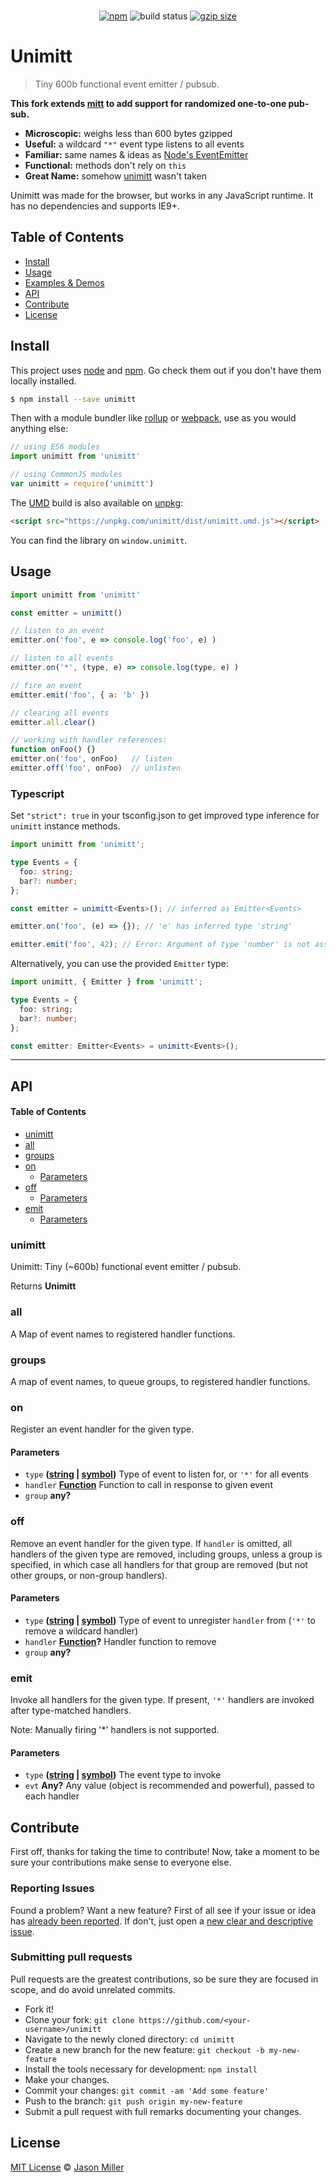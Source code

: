 <p align="center">
  <!--<img src="https://i.imgur.com/BqsX9NT.png" width="300" height="300" alt="unimitt">-->
  <br>
  <a href="https://www.npmjs.org/package/unimitt"><img src="https://img.shields.io/npm/v/unimitt.svg" alt="npm"></a>
  <img src="https://github.com/developit/unimitt/workflows/CI/badge.svg" alt="build status">
  <a href="https://unpkg.com/unimitt/dist/unimitt.js"><img src="https://img.badgesize.io/https://unpkg.com/unimitt/dist/unimitt.js?compression=gzip" alt="gzip size"></a>
</p>

# Unimitt

> Tiny 600b functional event emitter / pubsub.

**This fork extends [mitt](https://github.com/developit/mitt) to add support for randomized one-to-one pub-sub.**

*   **Microscopic:** weighs less than 600 bytes gzipped
*   **Useful:** a wildcard `"*"` event type listens to all events
*   **Familiar:** same names & ideas as [Node's EventEmitter](https://nodejs.org/api/events.html#events_class_eventemitter)
*   **Functional:** methods don't rely on `this`
*   **Great Name:** somehow [unimitt](https://npm.im/unimitt) wasn't taken

Unimitt was made for the browser, but works in any JavaScript runtime. It has no dependencies and supports IE9+.

## Table of Contents

*   [Install](#install)
*   [Usage](#usage)
*   [Examples & Demos](#examples--demos)
*   [API](#api)
*   [Contribute](#contribute)
*   [License](#license)

## Install

This project uses [node](http://nodejs.org) and [npm](https://npmjs.com). Go check them out if you don't have them locally installed.

```sh
$ npm install --save unimitt
```

Then with a module bundler like [rollup](http://rollupjs.org/) or [webpack](https://webpack.js.org/), use as you would anything else:

```javascript
// using ES6 modules
import unimitt from 'unimitt'

// using CommonJS modules
var unimitt = require('unimitt')
```

The [UMD](https://github.com/umdjs/umd) build is also available on [unpkg](https://unpkg.com):

```html
<script src="https://unpkg.com/unimitt/dist/unimitt.umd.js"></script>
```

You can find the library on `window.unimitt`.

## Usage

```js
import unimitt from 'unimitt'

const emitter = unimitt()

// listen to an event
emitter.on('foo', e => console.log('foo', e) )

// listen to all events
emitter.on('*', (type, e) => console.log(type, e) )

// fire an event
emitter.emit('foo', { a: 'b' })

// clearing all events
emitter.all.clear()

// working with handler references:
function onFoo() {}
emitter.on('foo', onFoo)   // listen
emitter.off('foo', onFoo)  // unlisten
```

### Typescript

Set `"strict": true` in your tsconfig.json to get improved type inference for `unimitt` instance methods.

```ts
import unimitt from 'unimitt';

type Events = {
  foo: string;
  bar?: number;
};

const emitter = unimitt<Events>(); // inferred as Emitter<Events>

emitter.on('foo', (e) => {}); // 'e' has inferred type 'string'

emitter.emit('foo', 42); // Error: Argument of type 'number' is not assignable to parameter of type 'string'. (2345)
```

Alternatively, you can use the provided `Emitter` type:

```ts
import unimitt, { Emitter } from 'unimitt';

type Events = {
  foo: string;
  bar?: number;
};

const emitter: Emitter<Events> = unimitt<Events>();
```

***

## API

<!-- Generated by documentation.js. Update this documentation by updating the source code. -->

#### Table of Contents

*   [unimitt](#unimitt)
*   [all](#all)
*   [groups](#groups)
*   [on](#on)
    *   [Parameters](#parameters)
*   [off](#off)
    *   [Parameters](#parameters-1)
*   [emit](#emit)
    *   [Parameters](#parameters-2)

### unimitt

Unimitt: Tiny (~600b) functional event emitter / pubsub.

Returns **Unimitt**&#x20;

### all

A Map of event names to registered handler functions.

### groups

A map of event names, to queue groups, to registered handler functions.

### on

Register an event handler for the given type.

#### Parameters

*   `type` **([string](https://developer.mozilla.org/docs/Web/JavaScript/Reference/Global_Objects/String) | [symbol](https://developer.mozilla.org/docs/Web/JavaScript/Reference/Global_Objects/Symbol))** Type of event to listen for, or `'*'` for all events
*   `handler` **[Function](https://developer.mozilla.org/docs/Web/JavaScript/Reference/Statements/function)** Function to call in response to given event
*   `group` **any?**&#x20;

### off

Remove an event handler for the given type.
If `handler` is omitted, all handlers of the given type are removed, including groups, unless a group is
specified, in which case all handlers for that group are removed (but not other groups, or non-group handlers).

#### Parameters

*   `type` **([string](https://developer.mozilla.org/docs/Web/JavaScript/Reference/Global_Objects/String) | [symbol](https://developer.mozilla.org/docs/Web/JavaScript/Reference/Global_Objects/Symbol))** Type of event to unregister `handler` from (`'*'` to remove a wildcard handler)
*   `handler` **[Function](https://developer.mozilla.org/docs/Web/JavaScript/Reference/Statements/function)?** Handler function to remove
*   `group` **any?**&#x20;

### emit

Invoke all handlers for the given type.
If present, `'*'` handlers are invoked after type-matched handlers.

Note: Manually firing '\*' handlers is not supported.

#### Parameters

*   `type` **([string](https://developer.mozilla.org/docs/Web/JavaScript/Reference/Global_Objects/String) | [symbol](https://developer.mozilla.org/docs/Web/JavaScript/Reference/Global_Objects/Symbol))** The event type to invoke
*   `evt` **Any?** Any value (object is recommended and powerful), passed to each handler

## Contribute

First off, thanks for taking the time to contribute!
Now, take a moment to be sure your contributions make sense to everyone else.

### Reporting Issues

Found a problem? Want a new feature? First of all see if your issue or idea has [already been reported](../../issues).
If don't, just open a [new clear and descriptive issue](../../issues/new).

### Submitting pull requests

Pull requests are the greatest contributions, so be sure they are focused in scope, and do avoid unrelated commits.

*   Fork it!
*   Clone your fork: `git clone https://github.com/<your-username>/unimitt`
*   Navigate to the newly cloned directory: `cd unimitt`
*   Create a new branch for the new feature: `git checkout -b my-new-feature`
*   Install the tools necessary for development: `npm install`
*   Make your changes.
*   Commit your changes: `git commit -am 'Add some feature'`
*   Push to the branch: `git push origin my-new-feature`
*   Submit a pull request with full remarks documenting your changes.

## License

[MIT License](https://opensource.org/licenses/MIT) © [Jason Miller](https://jasonformat.com/)
